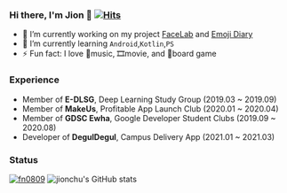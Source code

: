 ### Hi there, I'm Jion 👋 [![Hits](https://hits.seeyoufarm.com/api/count/incr/badge.svg?url=https%3A%2F%2Fgithub.com%2Fjionchu&count_bg=%2379C83D&title_bg=%23555555&icon=&icon_color=%23E7E7E7&title=hits&edge_flat=false)](https://hits.seeyoufarm.com)


<!--
**jionchu/jionchu** is a ✨ _special_ ✨ repository because its `README.md` (this file) appears on your GitHub profile.

Here are some ideas to get you started:

- 👯 I’m looking to collaborate on ...
- 🤔 I’m looking for help with ...
- 💬 Ask me about ...
- 📫 How to reach me: ...
- 😄 Pronouns: ...
-->

- 🔭 I’m currently working on my project [FaceLab](https://github.com/jionchu/FaceLab) and [Emoji Diary](https://github.com/jionchu/Emoji-Diary)
- 🌱 I’m currently learning `Android`,`Kotlin`,`PS`
- ⚡ Fun fact: I love 🎵music, 🎞️movie, and 🎲board game

### Experience
- Member of **E-DLSG**, Deep Learning Study Group (2019.03 ~ 2019.09)
- Member of **MakeUs**, Profitable App Launch Club (2020.01 ~ 2020.04)
- Member of **GDSC Ewha**, Google Developer Student Clubs (2019.09 ~ 2020.08)
- Developer of **DegulDegul**, Campus Delivery App (2021.01 ~ 2021.03)

### Status
[![fn0809](http://mazassumnida.wtf/api/v2/generate_badge?boj=fn0809)](https://solved.ac/fn0809)
![jionchu's GitHub stats](https://github-readme-stats.vercel.app/api?username=jionchu&show_icons=true&theme=radical)
